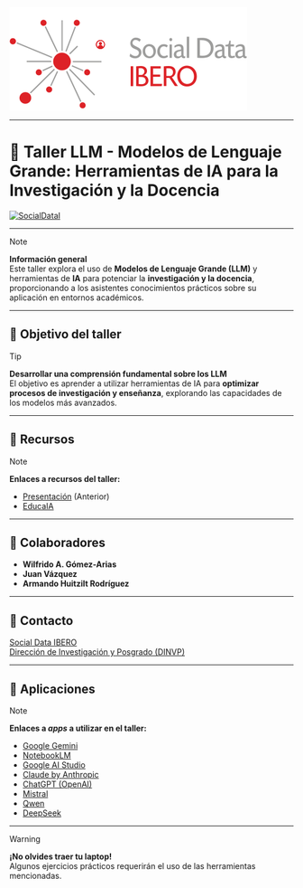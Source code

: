 ![Texto Alternativo](00_Assets/favicon.svg)

---
# 📄 Taller **LLM - Modelos de Lenguaje Grande: Herramientas de IA para la Investigación y la Docencia**

[![SocialDataI](https://img.shields.io/badge/SocialData-Ibero.mx-red)](https://socialdata.ibero.mx/) 

---

> [!note] 
> **Información general**  
> Este taller explora el uso de **Modelos de Lenguaje Grande (LLM)** y herramientas de **IA** para potenciar la **investigación y la docencia**, proporcionando a los asistentes conocimientos prácticos sobre su aplicación en entornos académicos.

---

## 🎯 **Objetivo del taller**  

> [!tip]  
> **Desarrollar una comprensión fundamental sobre los LLM**  
> El objetivo es aprender a utilizar herramientas de IA para **optimizar procesos de investigación y enseñanza**, explorando las capacidades de los modelos más avanzados.

---
## 📌 **Recursos**  

> [!note]  
> **Enlaces a recursos del taller:**  
> - [Presentación](https://docs.google.com/presentation/d/1OvgYM88cbpqH2wtgjRptaTtkSe6WYIgJEHIxeCeo4p8/edit?slide=id.g2dcd6e13773_0_64#slide=id.g2dcd6e13773_0_64) (Anterior) 
> - [EducaIA](https://socialdataibero.github.io/educaIA/intro.html)



---

## 👥 **Colaboradores**  

- **Wilfrido A. Gómez-Arias**  
- **Juan Vázquez**  
- **Armando Huitzilt Rodríguez**  

---

## 📧 **Contacto**  

[Social Data IBERO](mailto:socialdata@ibero.mx)  
[Dirección de Investigación y Posgrado (DINVP)](https://socialdata.ibero.mx/)

---

## 📌 **Aplicaciones**  

> [!note]  
> **Enlaces a _apps_ a utilizar en el taller:**  
> - [Google Gemini](https://gemini.google.com/app?hl=es)  
> - [NotebookLM](https://notebooklm.google.com/)
> - [Google AI Studio](https://aistudio.google.com/prompts/new_chat)
> - [Claude by Anthropic](https://claude.ai/new)  
> - [ChatGPT (OpenAI)](https://chat.openai.com)
> - [Mistral](https://chat.mistral.ai/chat)
> - [Qwen](https://chat.qwen.ai/)
> - [DeepSeek](https://www.deepseek.com/)

---

> [!warning]  
> **¡No olvides traer tu laptop!**  
> Algunos ejercicios prácticos requerirán el uso de las herramientas mencionadas.  

